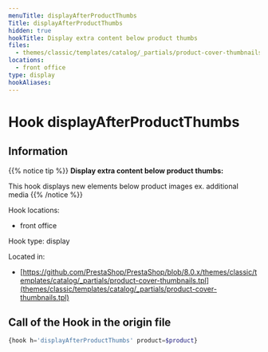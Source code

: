 ```yaml
---
menuTitle: displayAfterProductThumbs
Title: displayAfterProductThumbs
hidden: true
hookTitle: Display extra content below product thumbs
files:
  - themes/classic/templates/catalog/_partials/product-cover-thumbnails.tpl
locations:
  - front office
type: display
hookAliases:
---
```


# Hook displayAfterProductThumbs

## Information

{{% notice tip %}}
**Display extra content below product thumbs:** 

This hook displays new elements below product images ex. additional media
{{% /notice %}}

Hook locations: 
  - front office

Hook type: display

Located in: 
  - [https://github.com/PrestaShop/PrestaShop/blob/8.0.x/themes/classic/templates/catalog/_partials/product-cover-thumbnails.tpl](themes/classic/templates/catalog/_partials/product-cover-thumbnails.tpl)

## Call of the Hook in the origin file

```php
{hook h='displayAfterProductThumbs' product=$product}
```